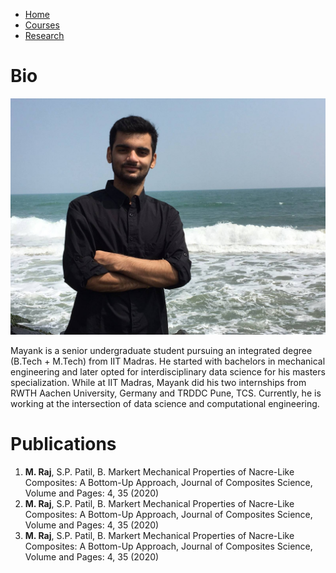<html>
<head>
<link rel="stylesheet" href="style.css">
</head>
<body>
<ul>
  <li><a href="#home" class="active">Home</a></li>
  <li><a href="#Courses">Courses</a></li>
  <li><a href="#Research">Research</a></li>
</ul>
<p><h1>Bio</h1></p>
<img src = "DP1.jpg">
<p>Mayank is a senior undergraduate student pursuing an integrated degree (B.Tech + M.Tech) from IIT Madras. He started with bachelors in mechanical engineering and later opted for interdisciplinary data science for his masters specialization. While at IIT Madras, Mayank did his two internships from RWTH Aachen University, Germany and TRDDC Pune, TCS. Currently, he is working at the intersection of data science and computational engineering.
</p>
<p><h1>Publications</h1></p>
<ol>
	<li> <b>M. Raj</b>, S.P. Patil, B. Markert Mechanical Properties of Nacre-Like Composites: A Bottom-Up Approach, Journal of Composites Science, Volume and Pages: 4, 35 (2020) </li>
<li> <b>M. Raj</b>, S.P. Patil, B. Markert Mechanical Properties of Nacre-Like Composites: A Bottom-Up Approach, Journal of Composites Science, Volume and Pages: 4, 35 (2020) </li>
<li> <b>M. Raj</b>, S.P. Patil, B. Markert Mechanical Properties of Nacre-Like Composites: A Bottom-Up Approach, Journal of Composites Science, Volume and Pages: 4, 35 (2020) </li>
</ol>
</body>
</html>
